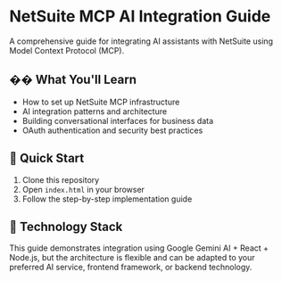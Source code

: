 # NetSuite MCP AI Integration Guide

A comprehensive guide for integrating AI assistants with NetSuite using Model Context Protocol (MCP).

## �� What You'll Learn
- How to set up NetSuite MCP infrastructure
- AI integration patterns and architecture
- Building conversational interfaces for business data
- OAuth authentication and security best practices

## 🚀 Quick Start
1. Clone this repository
2. Open `index.html` in your browser
3. Follow the step-by-step implementation guide

## 🔧 Technology Stack
This guide demonstrates integration using Google Gemini AI + React + Node.js, but the architecture is flexible and can be adapted to your preferred AI service, frontend framework, or backend technology.
